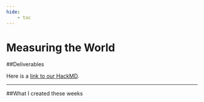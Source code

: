 ```yaml
---
hide:
    - toc
---
```


# Measuring the World

##Deliverables

Here is a [link to our HackMD](https://hackmd.io/563RCS8SQWGBG-ieNqbuBg).


---
##What I created these weeks
